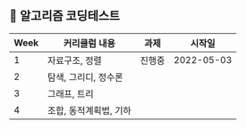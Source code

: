 ##  🍎 알고리즘 코딩테스트

| Week |커리큘럼 내용 | 과제 | 시작일
| ------|----------- | --|--|
| 1 | 자료구조, 정렬|진행중| 2022-05-03|
| 2 | 탐색, 그리디, 정수론 |||
| 3 | 그래프, 트리 |||
| 4 | 조합, 동적계획법, 기하 |||
